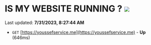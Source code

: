# IS MY WEBSITE RUNNING ? [![](https://img.shields.io/static/v1?label=Sponsor&message=%E2%9D%A4&logo=GitHub&color=%23fe8e86)](https://github.com/sponsors/<username>)

Last updated: **7/31/2023, 8:27:44 AM**

- `GET` [https://youssefservice.me](https://youssefservice.me) - **Up** (646ms)

